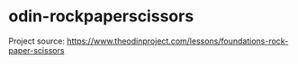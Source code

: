 # odin-rockpaperscissors

Project source:
https://www.theodinproject.com/lessons/foundations-rock-paper-scissors
